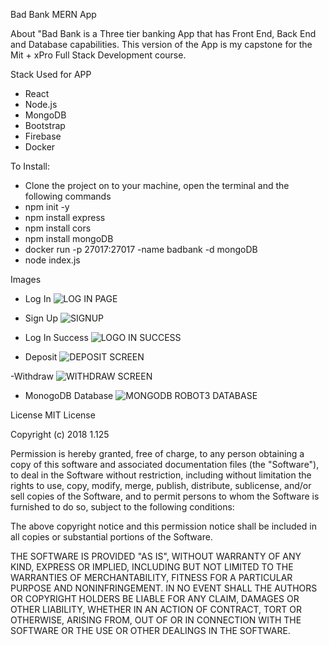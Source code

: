 Bad Bank MERN App

About 
"Bad Bank is a Three tier banking App that has Front End, Back End and Database capabilities. This version of the App is my capstone for the Mit + xPro Full Stack Development course.

Stack Used for APP
- React
- Node.js
- MongoDB
- Bootstrap
- Firebase
- Docker

To Install:
- Clone the project on to your machine, open the terminal and the following commands
- npm init -y
- npm install express
- npm install cors
- npm install mongoDB
- docker run -p 27017:27017 -name badbank -d mongoDB
- node index.js

Images
- Log In
![LOG IN PAGE](https://user-images.githubusercontent.com/78697102/140104685-d15baa1c-b690-4493-a093-17fd4e19f730.png)

- Sign Up
![SIGNUP](https://user-images.githubusercontent.com/78697102/140104736-578f3f3d-3b74-4e9d-bcf0-6e425b94fa92.png)

- Log In Success
![LOGO IN SUCCESS](https://user-images.githubusercontent.com/78697102/140104780-9c9a9b34-d5a5-4407-8cbd-8ae507d73c35.png)

- Deposit 
![DEPOSIT SCREEN](https://user-images.githubusercontent.com/78697102/140104835-7a554d01-7432-4b9a-8b99-8f89c3ec9f43.png)

-Withdraw
![WITHDRAW SCREEN](https://user-images.githubusercontent.com/78697102/140104886-401f6340-4de4-43cc-ba08-9d814f39768e.png)

- MonogoDB Database
![MONGODB ROBOT3 DATABASE](https://user-images.githubusercontent.com/78697102/140105701-418b0bf4-a127-4d92-9644-04829484d2d9.png)

License
MIT License

Copyright (c) 2018 1.125

Permission is hereby granted, free of charge, to any person obtaining a copy
of this software and associated documentation files (the "Software"), to deal
in the Software without restriction, including without limitation the rights
to use, copy, modify, merge, publish, distribute, sublicense, and/or sell
copies of the Software, and to permit persons to whom the Software is
furnished to do so, subject to the following conditions:

The above copyright notice and this permission notice shall be included in all
copies or substantial portions of the Software.

THE SOFTWARE IS PROVIDED "AS IS", WITHOUT WARRANTY OF ANY KIND, EXPRESS OR
IMPLIED, INCLUDING BUT NOT LIMITED TO THE WARRANTIES OF MERCHANTABILITY,
FITNESS FOR A PARTICULAR PURPOSE AND NONINFRINGEMENT. IN NO EVENT SHALL THE
AUTHORS OR COPYRIGHT HOLDERS BE LIABLE FOR ANY CLAIM, DAMAGES OR OTHER
LIABILITY, WHETHER IN AN ACTION OF CONTRACT, TORT OR OTHERWISE, ARISING FROM,
OUT OF OR IN CONNECTION WITH THE SOFTWARE OR THE USE OR OTHER DEALINGS IN THE
SOFTWARE.

